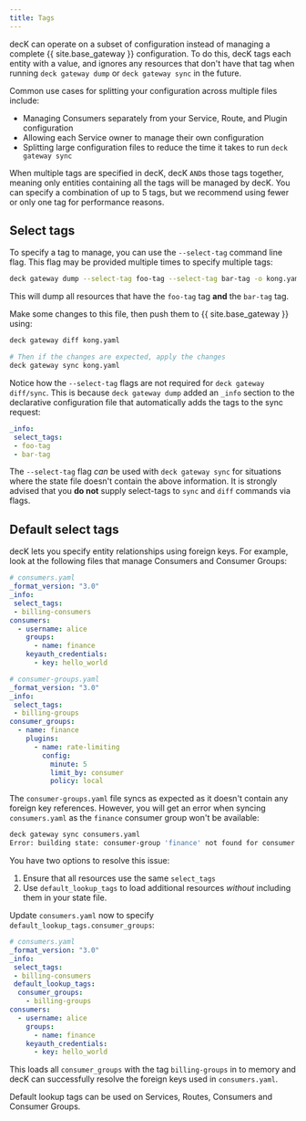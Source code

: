 ```yaml
---
title: Tags
---
```


decK can operate on a subset of configuration instead of managing a complete {{ site.base_gateway }} configuration. To do this, decK tags each entity with a value, and ignores any resources that don't have that tag when running `deck gateway dump` or `deck gateway sync` in the future.

Common use cases for splitting your configuration across multiple files include:

* Managing Consumers separately from your Service, Route, and Plugin configuration
* Allowing each Service owner to manage their own configuration
* Splitting large configuration files to reduce the time it takes to run `deck gateway sync`

When multiple tags are specified in decK, decK `AND`s those tags together, meaning only entities containing all the tags will be managed by decK. You can specify a combination of up to 5 tags, but we recommend using fewer or only one tag for performance reasons.

## Select tags

To specify a tag to manage, you can use the `--select-tag` command line flag. This flag may be provided multiple times to specify multiple tags:

```bash
deck gateway dump --select-tag foo-tag --select-tag bar-tag -o kong.yaml
```

This will dump all resources that have the `foo-tag` tag **and** the `bar-tag` tag.

Make some changes to this file, then push them to {{ site.base_gateway }} using:

```bash
deck gateway diff kong.yaml

# Then if the changes are expected, apply the changes
deck gateway sync kong.yaml
```

Notice how the `--select-tag` flags are not required for `deck gateway diff/sync`. This is because `deck gateway dump` added an `_info` section to the declarative configuration file that automatically adds the tags to the sync request:

```yaml
_info:
 select_tags:
 - foo-tag
 - bar-tag
```

The `--select-tag` flag _can_ be used with `deck gateway sync` for situations where the state file doesn't contain the above information. It is strongly advised that you **do not** supply select-tags to `sync` and `diff` commands via flags.

## Default select tags

decK lets you specify entity relationships using foreign keys. For example, look at the following files that manage Consumers and Consumer Groups:

```yaml
# consumers.yaml
_format_version: "3.0"
_info:
 select_tags:
 - billing-consumers
consumers:
  - username: alice
    groups:
      - name: finance
    keyauth_credentials:
      - key: hello_world
```

```yaml
# consumer-groups.yaml
_format_version: "3.0"
_info:
 select_tags:
 - billing-groups
consumer_groups:
  - name: finance
    plugins:
      - name: rate-limiting
        config:
          minute: 5
          limit_by: consumer
          policy: local
```

The `consumer-groups.yaml` file syncs as expected as it doesn't contain any foreign key references. However, you will get an error when syncing `consumers.yaml` as the `finance` consumer group won't be available:

```bash
deck gateway sync consumers.yaml
Error: building state: consumer-group 'finance' not found for consumer '093645f9-e189-47ba-bc9e-f4e9b09325eb'
```

You have two options to resolve this issue:

1. Ensure that all resources use the same `select_tags`
1. Use `default_lookup_tags` to load additional resources _without_ including them in your state file.

Update `consumers.yaml` now to specify `default_lookup_tags.consumer_groups`:

```yaml
# consumers.yaml
_format_version: "3.0"
_info:
 select_tags:
 - billing-consumers
 default_lookup_tags:
  consumer_groups:
    - billing-groups
consumers:
  - username: alice
    groups:
      - name: finance
    keyauth_credentials:
      - key: hello_world
```

This loads all `consumer_groups` with the tag `billing-groups` in to memory and decK can successfully resolve the foreign keys used in `consumers.yaml`.

Default lookup tags can be used on Services, Routes, Consumers and Consumer Groups.